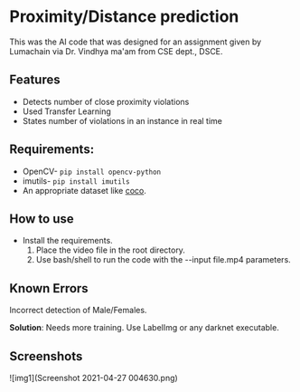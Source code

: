 # Proximity/Distance prediction

This was the AI code that was designed for an assignment given by Lumachain via Dr. Vindhya ma'am from CSE dept., DSCE.


## Features 

- Detects number of close proximity violations
- Used Transfer Learning
- States number of violations in an instance in real time                                                                                                                                                                                                                                                                                                                                                                                                                                                                                                                                                                                                                                                                                                                                                                                                                                                                     
## Requirements:

- OpenCV- `pip install opencv-python` 		
- imutils- `pip install imutils`
- An appropriate dataset like [coco](https://cocodataset.org/#download). 

## How to use

-  Install the requirements.
   1. Place the video file in the root directory.
   2. Use bash/shell to run the code with the --input file.mp4 parameters.

## Known Errors

Incorrect detection of Male/Females. 

**Solution**: Needs more training. Use LabelImg or any darknet executable. 

## Screenshots 

![img1](Screenshot 2021-04-27 004630.png)


